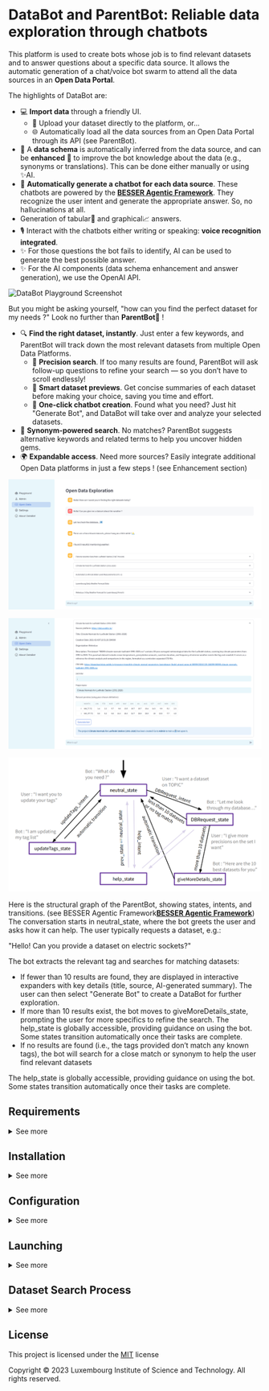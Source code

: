 # DataBot and ParentBot: Reliable data exploration through chatbots

This platform is used to create bots whose job is to find relevant datasets and to answer questions about a specific data source. It allows the automatic
generation of a chat/voice bot swarm to attend all the data sources in an **Open Data Portal**.

The highlights of DataBot are:

- 💻 **Import data** through a friendly UI.
  - 💾 Upload your dataset directly to the platform, or...
  - 🌐 Automatically load all the data sources from an Open Data Portal through its API (see ParentBot).
- 🔎 A **data schema** is automatically inferred from the data source, and can be **enhanced** 💪 to improve the bot knowledge about 
  the data (e.g., synonyms or translations). This can be done either manually or using ✨AI.
- 🤖 **Automatically generate a chatbot for each data source**. These chatbots are powered by the [**BESSER Agentic Framework**](https://github.com/BESSER-PEARL/bot-framework).
  They recognize the user intent and generate the appropriate answer. So, no hallucinations at all.
- Generation of tabular📅 and graphical📈 answers.
- 🎙️ Interact with the chatbots either writing or speaking: **voice recognition integrated**.
- ✨ For those questions the bot fails to identify, AI can be used to generate the best possible answer.
- ✨ For the AI components (data schema enhancement and answer generation), we use the OpenAI API.

![DataBot Playground Screenshot](docs/source/img/playground_screenshot.png)

But you might be asking yourself, "how can you find the perfect dataset for my needs ?"
Look no further than **ParentBot**👴 !

- 🔍 **Find the right dataset, instantly**. Just enter a few keywords, and ParentBot will track down the most relevant datasets from multiple Open Data Platforms.
  - 🎯 **Precision search**. If too many results are found, ParentBot will ask follow-up questions to refine your search — so you don’t have to scroll endlessly!
  - 📜 **Smart dataset previews**. Get concise summaries of each dataset before making your choice, saving you time and effort.
  - 🤖 **One-click chatbot creation**. Found what you need? Just hit "Generate Bot", and DataBot will take over and analyze your selected datasets.
- 🔄 **Synonym-powered search**. No matches? ParentBot suggests alternative keywords and related terms to help you uncover hidden gems.
- 🌍 **Expandable access**. Need more sources? Easily integrate additional Open Data platforms in just a few steps ! (see Enhancement section)

![Parentbot Main UI Screenshot](docs/source/img/parentbot_mainUI.png)

![Parentbot Expander Screenshot](docs/source/img/parentbot_expandercontent.png)

![Parentbot State graph](docs/source/img/parentbot_graph.png)

Here is the structural graph of the ParentBot, showing states, intents, and transitions. (see BESSER Agentic Framework[**BESSER Agentic Framework**](https://github.com/BESSER-PEARL/bot-framework))
The conversation starts in neutral_state, where the bot greets the user and asks how it can help. The user typically requests a dataset, e.g.:

"Hello! Can you provide a dataset on electric sockets?"

The bot extracts the relevant tag and searches for matching datasets:

- If fewer than 10 results are found, they are displayed in interactive expanders with key details (title, source, AI-generated summary). The user can then select "Generate Bot" to create a DataBot for further exploration.
- If more than 10 results exist, the bot moves to giveMoreDetails_state, prompting the user for more specifics to refine the search.
The help_state is globally accessible, providing guidance on using the bot. Some states transition automatically once their tasks are complete.
- If no results are found (i.e., the tags provided don’t match any known tags), the bot will search for a close match or synonym to help the user find relevant datasets

The help_state is globally accessible, providing guidance on using the bot. Some states transition automatically once their tasks are complete.

## Requirements
<details>
<summary>See more</summary>

- Python 3.11
- Recommended: Create a virtual environment (e.g. [venv](https://docs.python.org/3/library/venv.html), [conda](https://conda.io/projects/conda/en/latest/user-guide/tasks/manage-environments.html))

For example with venv, after installing Python 3.11 on your machine, you can create a new virtual environment: 

```bash
python3.11 -m venv ChatbotVirtualEnv
```

To activate the environment:
```bash
source ChatbotVirtualEnv/bin/activate
```

To deactivate the virtual environment: 
```bash
deactivate ChatbotVirtualEnv 
```

To permanently delete the environment: 
```bash
rm -rf ChatbotVirtualEnv
```
</details>

## Installation
<details>
<summary>See more</summary>

```bash
git clone https://github.com/BESSER-PEARL/databot
cd databot
pip install -r requirements.txt
touch config.ini
```
</details>

## Configuration
<details>
<summary>See more</summary>

For the parent_bot to work, you will need an OpenAI API Key.
In your config.ini, paste the following text, and replace "**YOUR-OPENAI-API-KEY**" with your actual key. 

```bash
[websocket_platform]
websocket.host = localhost
websocket.port = 8764
streamlit.host = localhost
streamlit.port = 5000

[telegram_platform]
telegram.token = YOUR-BOT-TOKEN

[nlp]
nlp.language = en
nlp.region = US
nlp.timezone = Europe/Madrid
nlp.pre_processing = True
nlp.intent_threshold = 0.4
nlp.openai.api_key = YOUR-OPENAI-API-KEY
nlp.hf.api_key = YOUR-API-KEY
nlp.replicate.api_key = YOUR-API-KEY

[db]
db.monitoring = False
db.monitoring.dialect = postgresql
db.monitoring.host = localhost
db.monitoring.port = 5432
db.monitoring.database = DB-NAME
db.monitoring.username = DB-USERNAME
db.monitoring.password = DB-PASSWORD
```
</details>

## Launching
<details>
<summary>See more</summary>

To launch the platform in your browser, simply run this command from the databot directory.
```bash
streamlit run main.py
```
</details>

## Dataset Search Process
<details>
<summary>See more</summary>

Curently, the parentbot is only able to request datasets from open data platform using the uData API. To add a new platform, write its domain name in the **udata_root** section of **src/app/open_data_portal_API.json**

```json
{   
    "udata_root" : [
        "https://data.public.lu/",
        "https://www.data.gouv.fr/",
        "https://dados.gov.pt/"
    ],
    "ckan_root" : [
        "https://catalog.data.gov/api/3/action/",
        "https://www.donneesquebec.ca/recherche/api/action/",
        "https://opendata.nhsbsa.net/api/3/action/",
        "https://ckan.opendata.swiss/api/3/action/",
        "https://data.cnra.ca.gov/api/3/action/",
        "https://open.canada.ca/data/en/api/3/action/",
        "https://opendata-ajuntament.barcelona.cat/data/api/3/action/",
        "https://catalog.sarawak.gov.my/api/3/action/",
        "https://open.africa/api/3/action/",
        "https://data.gov.au/api/3/action/",
        "https://data.gov.ie/api/3/action/",
        "https://data.boston.gov/api/3/action/",
        "https://www.data.qld.gov.au/api/3/action/",
        "https://data.illinois.gov/api/3/action/",
        "https://dati.gov.it/opendata/api/3/action/"
    ]
}
```

Initial efforts have been made to support CKAN-based platforms, as CKAN is widely used across many open data portals. A list of CKAN-compatible platforms has been compiled, but full support is not yet implemented. The main challenge lies in differences in API request structures, which require adaptation before integration.

For uData platforms, the chatbot constructs API queries in the following format:

```python
def get_datasets_info_with_tag_from_platform(opendata_url, tag, datasets_info):
    url = opendata_url + "api/1/datasets/" + "/?tag=" + tag + "&format=csv"
    response = {}
    try:
        response = requests.get(url).json()
```

This ensures only datasets with CSV-formatted resources are considered. The chatbot processes the API’s JSON response, filtering out datasets that lack CSV files.

To enhance usability, an LLM generates human-readable dataset titles and summaries. If missing, the chatbot defaults to original metadata. The final dataset list is structured as JSON and displayed interactively using expanders.

</details>

## License

This project is licensed under the [MIT](https://mit-license.org/) license

Copyright © 2023 Luxembourg Institute of Science and Technology. All rights reserved.
